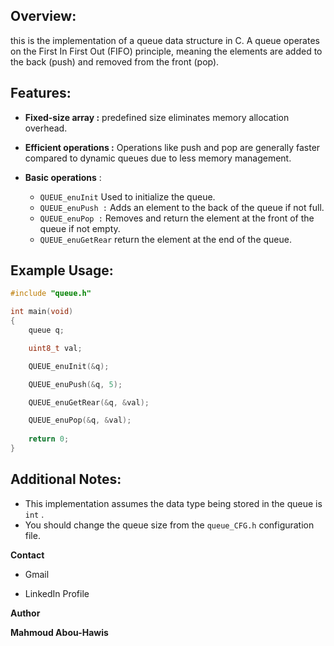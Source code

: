 ## Overview:
this is the implementation of a queue data structure in C.  A queue operates on the First In First Out (FIFO) principle, meaning the elements are added to the back (push) and removed from the front (pop).



## Features:

- **Fixed-size array :** predefined size eliminates memory allocation overhead.

- **Efficient operations :** Operations like push and pop are generally faster compared to dynamic queues due to less memory management.

- **Basic operations** :

  - `QUEUE_enuInit` Used to initialize the queue. 
  - `QUEUE_enuPush :` Adds an element to the back of the queue if not full.
  - `QUEUE_enuPop :` Removes and return the element at the front of the queue if not empty.
  - `QUEUE_enuGetRear` return the element at the end of the queue.

  

## Example Usage:

`````c
#include "queue.h"

int main(void)
{
    queue q;

    uint8_t val;

    QUEUE_enuInit(&q);

    QUEUE_enuPush(&q, 5);

    QUEUE_enuGetRear(&q, &val);

    QUEUE_enuPop(&q, &val);
    
    return 0;
}

`````



## Additional Notes:

- This implementation assumes the data type being stored in the queue is `int` .
- You should change the queue size from the `queue_CFG.h`  configuration file.



**Contact**

-  <a href="mailto:mahmoud.abohawis10@gmail.com" style="text-decoration: none;">Gmail</a>

-  <a href="https://www.linkedin.com/in/abou-hawis/" style="text-decoration: none;">LinkedIn Profile</a>



**Author**

**Mahmoud Abou-Hawis**

